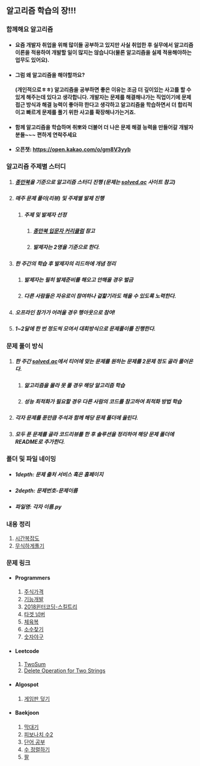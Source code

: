 ## 알고리즘 학습의 장!!!

### 함께해요 알고리즘

- #### 요즘 개발자 취업을 위해 많이들 공부하고 있지만 사실 취업한 후 실무에서 알고리즘 이론을 적용하여 개발할 일이 많지는 않습니다(물론 알고리즘을 실제 적용해야하는 업무도 있어요).

- #### 그럼 왜 알고리즘을 해야할까요?

  #### (개인적으로ㅎㅎ) 알고리즘을 공부하면 좋은 이유는 조금 더 깊이있는 사고를 할 수 있게 해주는데 있다고 생각합니다. 개발자는 문제를 해결해나가는 직업이기에 문제 접근 방식과 해결 능력이 좋아햐 한다고 생각하고 알고리즘을 학습하면서 더 합리적이고 빠르게 문제를 풀기 위한 사고를 확장해나가는거죠.

- #### 함께 알고리즘을 학습하며 취뽀와 더불어 더 나은 문제 해결 능력을  만들어갈 개발자분들~~~ 편하게 연락주세요

- #### 오픈챗: https://open.kakao.com/o/gm8V3yyb



### 알고리즘 주제별 스터디

1. ##### [종만북](https://book.algospot.com/)을 기준으로 알고리즘 스터디 진행 (문제는 [solved.ac](https://solved.ac/questions/?level=6) 사이트 참고)

2. ##### 매주 문제 풀이(리뷰) 및 주제별 발제 진행

   1. ##### 주제 및 발제자 선정

      1. ##### [종만북 입문자 커리큘럼](./img/curriculum.jpeg)  참고

      2. ##### 발제자는 2명을 기준으로 한다.

3. ##### 한 주간의 학습 후 발제자의 리드하에 개념 정리

   1. ##### 발제자는 필히 발제준비를 해오고 안해올 경우 벌금

   2. ##### 다른 사람들은 자유로이 참여하나 겉핥기라도 해올 수 있도록 노력한다.

4. ##### 오프라인 참가가 어려울 경우 행아웃으로 참여!

5. ##### 1~2달에 한 번 정도씩 모여서 대회방식으로 문제풀이를 진행한다.



### 문제 풀이 방식
1. ##### 한 주간 [solved.ac](https://solved.ac/questions/?level=6)에서 티어에 맞는 문제를 원하는 문제를 2문제 정도 골라 풀어온다.

   1. ##### 알고리즘을 몰라 못 풀 경우 해당 알고리즘 학습

   2. ##### 성능 최적화가 필요할 경우 다른 사람의 코드를 참고하여 최적화 방법 학습

2. ##### 각자 문제를 푼만큼 주석과 함께 해당 문제 폴더에 올린다.

3. ##### 모두 푼 문제를 골라 코드리뷰를 한 후 솔루션을 정리하여 해당 문제 폴더에 README로 추가한다.



### 폴더 및 파일 네이밍

- ##### 1depth: 문제 출처 서비스 혹은 홈페이지

- ##### 2depth: 문제번호-문제이름

- ##### 파일명: 각자 이름.py



### 내용 정리

1. [시간복잡도](https://github.com/jucie15/algo_study/tree/master/theory/01-TimeComplexity)
2. [무식하게풀기](https://github.com/jucie15/algo_study/tree/master/theory/02-BruteForce)



### 문제 링크

- #### Programmers

  1. [주식가격](https://programmers.co.kr/learn/courses/30/lessons/42584?language=python3)
  2. [기능개발](https://programmers.co.kr/learn/courses/30/lessons/42586)
  3. [2018윈터코딩-스킬트리](https://programmers.co.kr/learn/courses/30/lessons/49993)
  4. [타겟 넘버](https://programmers.co.kr/learn/courses/30/lessons/43165)
  5. [체육복](https://programmers.co.kr/learn/courses/30/lessons/42862)
  6. [소수찾기](https://programmers.co.kr/learn/courses/30/lessons/42839)
  7. [숫자야구](https://programmers.co.kr/learn/courses/30/lessons/42841)

- #### Leetcode

  1. [TwoSum](https://leetcode.com/problems/two-sum/)
  2. [Delete Operation for Two Strings](https://leetcode.com/problems/delete-operation-for-two-strings/)

- #### Algospot
  1. [게임판 덮기](https://algospot.com/judge/problem/read/BOARDCOVER)


- #### Baekjoon
  1. [막대기](https://www.acmicpc.net/problem/1094)
  2. [피보나치 수2](https://www.acmicpc.net/problem/2748)
  3. [단어 공부](https://www.acmicpc.net/problem/1157)
  4. [수 정렬하기](https://www.acmicpc.net/problem/2750)
  5. [팔](https://www.acmicpc.net/problem/1105)